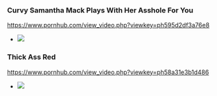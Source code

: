 ### Curvy Samantha Mack Plays With Her Asshole For You
https://www.pornhub.com/view_video.php?viewkey=ph595d2df3a76e8
- ![](https://di.phncdn.com/videos/201707/05/123222751/original/(m=ecuKGgaaaa)(mh=38fIxoPezo3cj8gO)15.jpg)
### Thick Ass Red
https://www.pornhub.com/view_video.php?viewkey=ph58a31e3b1d486
- ![](https://ci.phncdn.com/videos/201702/14/106184032/original/(m=ecuKGgaaaa)(mh=pEXCCA87ZcUo3S2_)14.jpg)
